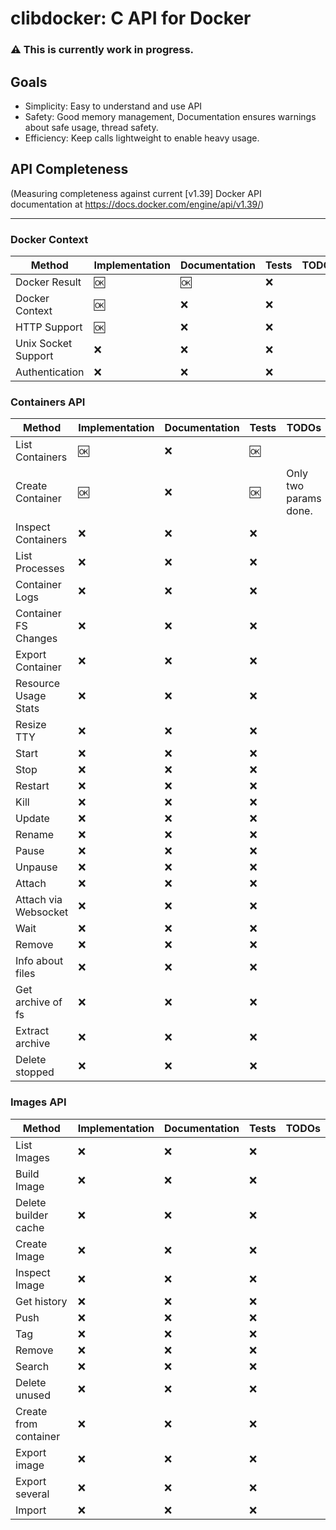 # clibdocker: C API for Docker
### :warning: This is currently work in progress.

 ## Goals
 * Simplicity: Easy to understand and use API
 * Safety: Good memory management, Documentation ensures warnings about safe usage, thread safety.
 * Efficiency: Keep calls lightweight to enable heavy usage.

## API Completeness

(Measuring completeness against current \[v1.39\] Docker API documentation at https://docs.docker.com/engine/api/v1.39/)

----
### Docker Context
| Method              | Implementation  | Documentation | Tests | TODOs                    |
|---------------------|-----------------|---------------|-------|--------------------------|
|Docker Result        |            :ok: |           :ok:|   :x: |                          |
|Docker Context       |            :ok: |           :x: |   :x: |                          |
|HTTP Support         |            :ok: |           :x: |   :x: |                          |
|Unix Socket Support  |             :x: |           :x: |   :x: |                          |
|Authentication       |             :x: |           :x: |   :x: |                          |


### Containers API

| Method              | Implementation  | Documentation | Tests | TODOs                    |
|---------------------|-----------------|---------------|-------|--------------------------|
|List Containers      |            :ok: |           :x: |  :ok: |                          |
|Create Container     |            :ok: |           :x: |  :ok: | Only two params done.    |
|Inspect Containers   |             :x: |           :x: |   :x: |                          |
|List Processes       |             :x: |           :x: |   :x: |                          |
|Container Logs       |             :x: |           :x: |   :x: |                          |
|Container FS Changes |             :x: |           :x: |   :x: |                          |
|Export Container     |             :x: |           :x: |   :x: |                          |
|Resource Usage Stats |             :x: |           :x: |   :x: |                          |
|Resize TTY           |             :x: |           :x: |   :x: |                          |
|Start                |             :x: |           :x: |   :x: |                          |
|Stop                 |             :x: |           :x: |   :x: |                          |
|Restart              |             :x: |           :x: |   :x: |                          |
|Kill                 |             :x: |           :x: |   :x: |                          |
|Update               |             :x: |           :x: |   :x: |                          |
|Rename               |             :x: |           :x: |   :x: |                          |
|Pause                |             :x: |           :x: |   :x: |                          |
|Unpause              |             :x: |           :x: |   :x: |                          |
|Attach               |             :x: |           :x: |   :x: |                          |
|Attach via Websocket |             :x: |           :x: |   :x: |                          |
|Wait                 |             :x: |           :x: |   :x: |                          |
|Remove               |             :x: |           :x: |   :x: |                          |
|Info about files     |             :x: |           :x: |   :x: |                          |
|Get archive of fs    |             :x: |           :x: |   :x: |                          |
|Extract archive      |             :x: |           :x: |   :x: |                          |
|Delete stopped       |             :x: |           :x: |   :x: |                          |
### Images API

| Method              | Implementation  | Documentation | Tests | TODOs                    |
|---------------------|-----------------|---------------|-------|--------------------------|
|List Images          |             :x: |           :x: |   :x: |                          |
|Build Image          |             :x: |           :x: |   :x: |                          |
|Delete builder cache |             :x: |           :x: |   :x: |                          |
|Create Image         |             :x: |           :x: |   :x: |                          |
|Inspect Image        |             :x: |           :x: |   :x: |                          |
|Get history          |             :x: |           :x: |   :x: |                          |
|Push                 |             :x: |           :x: |   :x: |                          |
|Tag                  |             :x: |           :x: |   :x: |                          |
|Remove               |             :x: |           :x: |   :x: |                          |
|Search               |             :x: |           :x: |   :x: |                          |
|Delete unused        |             :x: |           :x: |   :x: |                          |
|Create from container|             :x: |           :x: |   :x: |                          |
|Export image         |             :x: |           :x: |   :x: |                          |
|Export several       |             :x: |           :x: |   :x: |                          |
|Import               |             :x: |           :x: |   :x: |                          |
